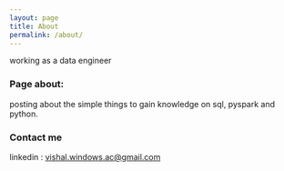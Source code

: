 ```yaml
---
layout: page
title: About
permalink: /about/
---
```


working as a data engineer

### Page about:

posting about the simple things to gain knowledge on sql, pyspark and python.

### Contact me

linkedin : [vishal.windows.ac@gmail.com](www.linkedin.com/in/bodduvishal)
